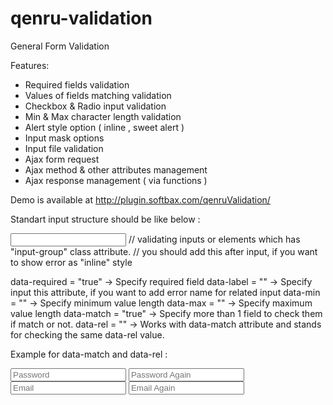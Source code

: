 # qenru-validation
General Form Validation

Features:

- Required fields validation
- Values of fields matching validation
- Checkbox & Radio input validation
- Min & Max character length validation
- Alert style option ( inline , sweet alert )
- Input mask options
- Input file validation
- Ajax form request
- Ajax method & other attributes management
- Ajax response management ( via functions )


Demo is available at http://plugin.softbax.com/qenruValidation/

Standart input structure should be like below :

<input class="input-group" /> // validating inputs or elements which has "input-group" class attribute.
<span class="form-error"></span> // you should add this after input, if you want to show error as "inline" style

data-required = "true" -> Specify required field
data-label = "<label>" -> Specify input this attribute, if you want to add error name for related input
data-min = "<number>" -> Specify minimum value length
data-max = "<number>" -> Specify maximum value length
data-match = "true" -> Specify more than 1 field to check them if match or not.
data-rel = "<number>" -> Works with data-match attribute and stands for checking the same data-rel value.

Example for data-match and data-rel :

<input type="password" data-required="true" data-match="true" data-rel="1" data-min="3" placeholder="Password"/>
<input type="password" data-required="true" data-match="true" data-rel="1" data-min="3" placeholder="Password Again"/>

<input type="text" data-required="true" data-match="true" data-rel="2" data-type="email" placeholder="Email"/>
<input type="text" data-required="true" data-match="true" data-rel="2" data-type="email" placeholder="Email Again"/>


